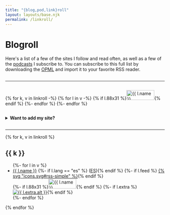 ```yaml
---
title: "{blog,pod,link}roll"
layout: layouts/base.njk
permalink: /linkroll/
---
```


# Blogroll

Here's a list of a few of the sites I follow and read often, as well as a few of the [podcasts](#podcasts) I subscribe to. You can subscribe to this full list by downloading the [OPML](/blogroll.opml) and import it to your favorite RSS reader.

<hr class="sm" style="margin:2em auto">

<section class="buttons">
{% for k, v in linkroll -%}
	{% for l in v -%}
		{% if l.88x31 %}<a href="{{ l.id }}"><img src="{{ l.88x31 }}" alt="{{ l.name }}" width="88" height="31" loading="lazy"></a>{% endif %}
	{%- endfor %}
{%- endfor %}
</section>

<details style="margin-top:2em">
	<summary><b>Want to add my site?</b></summary>
	<p>I made this 88x31 icon which you can add to your blogroll or list of icons if you'd like.</p>
	<p><a href="https://benji.dog"><img src="https://benji.dog/assets/88x31.gif" width="88" height="31"></a></p>
	<input type="text" value='<a href="https://benji.dog"><img src="https://benji.dog/assets/88x31.gif"></a>' readonly>
</details>

<hr class="sm" style="margin-top:2em">

{% for k, v in linkroll %}
<section class="linkroll">
	<h2 id="{{ k | slug }}">{{ k }}</h2>
	<ul id="icons-{{ k | slug }}">
	{%- for l in v %}
		<li>
			<div>
				<a href="{{ l.id }}">{{ l.name }}</a>
				{%- if l.lang == "es" %} (<abbr title="Español">ES</abbr>){% endif %}
				{%- if l.feed %} <a href="{{ l.feed }}">{% svg "icons.svg#rss-simple" %}</a>{% endif %}
			</div>
			{%- if l.88x31 %}<a href="{{ l.id }}"><img src="{{ l.88x31 }}" alt="{{ l.name }}" width="88" height="31" loading="lazy"></a>{% endif %}
			{%- if l.extra %}<a href="{{ l.extra.href }}"><img src="{{ l.extra.img }}" alt="{{ l.extra.alt }}"></a>{% endif %}
		</li>
	{%- endfor %}
	</ul>
</section>
{% endfor %}
